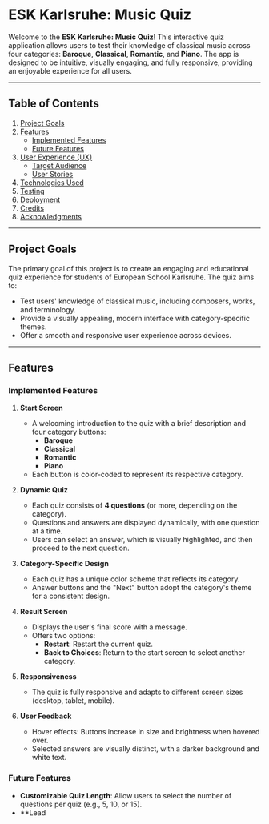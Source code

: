 # ESK Karlsruhe: Music Quiz

Welcome to the **ESK Karlsruhe: Music Quiz**! This interactive quiz application allows users to test their knowledge of classical music across four categories: **Baroque**, **Classical**, **Romantic**, and **Piano**. The app is designed to be intuitive, visually engaging, and fully responsive, providing an enjoyable experience for all users.

---

## Table of Contents

1. [Project Goals](#project-goals)
2. [Features](#features)
   - [Implemented Features](#implemented-features)
   - [Future Features](#future-features)
3. [User Experience (UX)](#user-experience-ux)
   - [Target Audience](#target-audience)
   - [User Stories](#user-stories)
4. [Technologies Used](#technologies-used)
5. [Testing](#testing)
6. [Deployment](#deployment)
7. [Credits](#credits)
8. [Acknowledgments](#acknowledgments)

---

## Project Goals

The primary goal of this project is to create an engaging and educational quiz experience for students of European School Karlsruhe. The quiz aims to:
- Test users' knowledge of classical music, including composers, works, and terminology.
- Provide a visually appealing, modern interface with category-specific themes.
- Offer a smooth and responsive user experience across devices.

---

## Features

### Implemented Features

1. **Start Screen**
   - A welcoming introduction to the quiz with a brief description and four category buttons:
     - **Baroque**
     - **Classical**
     - **Romantic**
     - **Piano**
   - Each button is color-coded to represent its respective category.

2. **Dynamic Quiz**
   - Each quiz consists of **4 questions** (or more, depending on the category).
   - Questions and answers are displayed dynamically, with one question at a time.
   - Users can select an answer, which is visually highlighted, and then proceed to the next question.

3. **Category-Specific Design**
   - Each quiz has a unique color scheme that reflects its category.
   - Answer buttons and the "Next" button adopt the category's theme for a consistent design.

4. **Result Screen**
   - Displays the user's final score with a message.
   - Offers two options:
     - **Restart**: Restart the current quiz.
     - **Back to Choices**: Return to the start screen to select another category.

5. **Responsiveness**
   - The quiz is fully responsive and adapts to different screen sizes (desktop, tablet, mobile).

6. **User Feedback**
   - Hover effects: Buttons increase in size and brightness when hovered over.
   - Selected answers are visually distinct, with a darker background and white text.

### Future Features

- **Customizable Quiz Length**:
  Allow users to select the number of questions per quiz (e.g., 5, 10, or 15).
- **Lead
